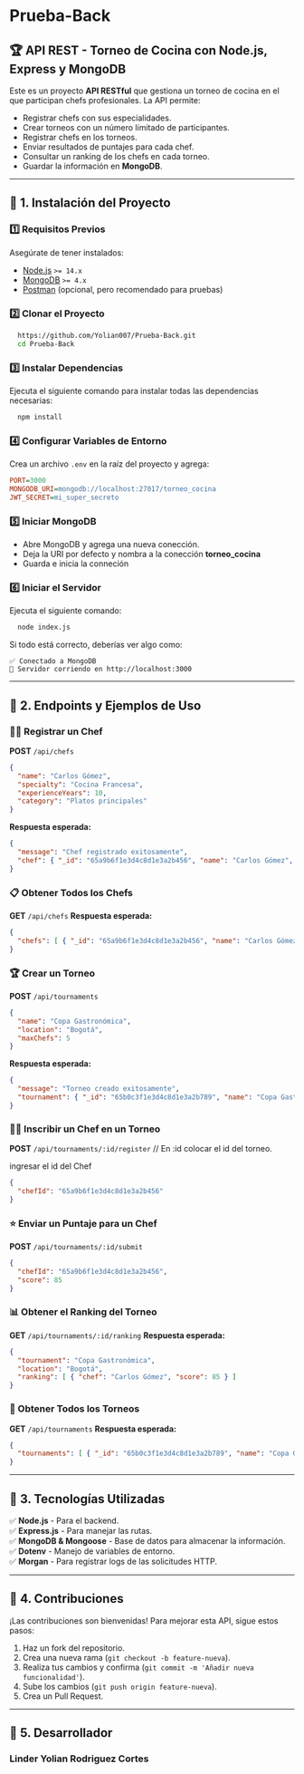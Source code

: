 # Prueba-Back

## 🏆 API REST - Torneo de Cocina con Node.js, Express y MongoDB

Este es un proyecto **API RESTful** que gestiona un torneo de cocina en el que participan chefs profesionales. La API permite:

- Registrar chefs con sus especialidades.
- Crear torneos con un número limitado de participantes.
- Registrar chefs en los torneos.
- Enviar resultados de puntajes para cada chef.
- Consultar un ranking de los chefs en cada torneo.
- Guardar la información en **MongoDB**.

---

## 📌 1. Instalación del Proyecto

### **1️⃣ Requisitos Previos**

Asegúrate de tener instalados:

- [Node.js](https://nodejs.org/) `>= 14.x`
- [MongoDB](https://www.mongodb.com/try/download/community) `>= 4.x`
- [Postman](https://www.postman.com/) (opcional, pero recomendado para pruebas)

### **2️⃣ Clonar el Proyecto**

```bash
  https://github.com/Yolian007/Prueba-Back.git
  cd Prueba-Back
```

### **3️⃣ Instalar Dependencias**

Ejecuta el siguiente comando para instalar todas las dependencias necesarias:

```bash
  npm install
```

### **4️⃣ Configurar Variables de Entorno**

Crea un archivo `.env` en la raíz del proyecto y agrega:

```ini
PORT=3000
MONGODB_URI=mongodb://localhost:27017/torneo_cocina
JWT_SECRET=mi_super_secreto
```

### **5️⃣ Iniciar MongoDB**

- Abre MongoDB y agrega una nueva conección.
- Deja la URI por defecto y nombra a la conección **torneo_cocina**
- Guarda e inicia la conneción

### **6️⃣ Iniciar el Servidor**

Ejecuta el siguiente comando:

```bash
  node index.js
```

Si todo está correcto, deberías ver algo como:

```
✅ Conectado a MongoDB
🚀 Servidor corriendo en http://localhost:3000
```

---

## 📌 2. Endpoints y Ejemplos de Uso

### **🧑‍🍳 Registrar un Chef**

**POST** `/api/chefs`

```json
{
  "name": "Carlos Gómez",
  "specialty": "Cocina Francesa",
  "experienceYears": 10,
  "category": "Platos principales"
}
```

**Respuesta esperada:**

```json
{
  "message": "Chef registrado exitosamente",
  "chef": { "_id": "65a9b6f1e3d4c8d1e3a2b456", "name": "Carlos Gómez", "specialty": "Cocina Francesa", "experienceYears": 10, "category": "Platos principales" }
}
```

### **📋 Obtener Todos los Chefs**

**GET** `/api/chefs` **Respuesta esperada:**

```json
{
  "chefs": [ { "_id": "65a9b6f1e3d4c8d1e3a2b456", "name": "Carlos Gómez", "specialty": "Cocina Francesa", "experienceYears": 10, "category": "Platos principales" } ]
}
```

### **🏆 Crear un Torneo**

**POST** `/api/tournaments`

```json
{
  "name": "Copa Gastronómica",
  "location": "Bogotá",
  "maxChefs": 5
}
```

**Respuesta esperada:**

```json
{
  "message": "Torneo creado exitosamente",
  "tournament": { "_id": "65b0c3f1e3d4c8d1e3a2b789", "name": "Copa Gastronómica", "location": "Bogotá", "maxChefs": 5 }
}
```

### **👨‍🍳 Inscribir un Chef en un Torneo**

**POST** `/api/tournaments/:id/register` // En :id colocar el id del torneo.

ingresar el id del Chef

```json
{
  "chefId": "65a9b6f1e3d4c8d1e3a2b456"
}
```


### **⭐ Enviar un Puntaje para un Chef**

**POST** `/api/tournaments/:id/submit`

```json
{
  "chefId": "65a9b6f1e3d4c8d1e3a2b456",
  "score": 85
}
```

### **📊 Obtener el Ranking del Torneo**

**GET** `/api/tournaments/:id/ranking` **Respuesta esperada:**

```json
{
  "tournament": "Copa Gastronómica",
  "location": "Bogotá",
  "ranking": [ { "chef": "Carlos Gómez", "score": 85 } ]
}
```

### **📌 Obtener Todos los Torneos**

**GET** `/api/tournaments` **Respuesta esperada:**

```json
{
  "tournaments": [ { "_id": "65b0c3f1e3d4c8d1e3a2b789", "name": "Copa Gastronómica", "location": "Bogotá", "maxChefs": 5 } ]
}
```

---

## 📌 3. Tecnologías Utilizadas

✅ **Node.js** - Para el backend.\
✅ **Express.js** - Para manejar las rutas.\
✅ **MongoDB & Mongoose** - Base de datos para almacenar la información.\
✅ **Dotenv** - Manejo de variables de entorno.\
✅ **Morgan** - Para registrar logs de las solicitudes HTTP.

---

## 📌 4. Contribuciones

¡Las contribuciones son bienvenidas! Para mejorar esta API, sigue estos pasos:

1. Haz un fork del repositorio.
2. Crea una nueva rama (`git checkout -b feature-nueva`).
3. Realiza tus cambios y confirma (`git commit -m 'Añadir nueva funcionalidad'`).
4. Sube los cambios (`git push origin feature-nueva`).
5. Crea un Pull Request.

---

## 📌 5. Desarrollador
### Linder Yolian Rodriguez Cortes 
